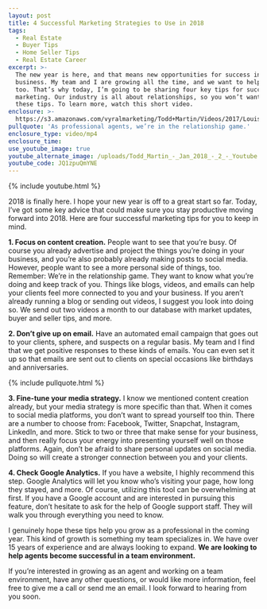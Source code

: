 ```yaml
---
layout: post
title: 4 Successful Marketing Strategies to Use in 2018
tags:
  - Real Estate
  - Buyer Tips
  - Home Seller Tips
  - Real Estate Career
excerpt: >-
  The new year is here, and that means new opportunities for success in your
  business. My team and I are growing all the time, and we want to help you grow
  too. That’s why today, I’m going to be sharing four key tips for successful
  marketing. Our industry is all about relationships, so you won’t want to miss
  these tips. To learn more, watch this short video.
enclosure: >-
  https://s3.amazonaws.com/vyralmarketing/Todd+Martin/Videos/2017/Louisville+Real+Estate-+Recruiting.mp4
pullquote: 'As professional agents, we’re in the relationship game.'
enclosure_type: video/mp4
enclosure_time:
use_youtube_image: true
youtube_alternate_image: /uploads/Todd_Martin_-_Jan_2018_-_2_-_Youtube.jpg
youtube_code: JQ1zpuQmYNE
---
```



{% include youtube.html %}

2018 is finally here. I hope your new year is off to a great start so far. Today, I’ve got some key advice that could make sure you stay productive moving forward into 2018. Here are four successful marketing tips for you to keep in mind.

**1. Focus on content creation.** People want to see that you’re busy. Of course you already advertise and project the things you’re doing in your business, and you’re also probably already making posts to social media. However, people want to see a more personal side of things, too. Remember: We’re in the relationship game. They want to know what you’re doing and keep track of you. Things like blogs, videos, and emails can help your clients feel more connected to you and your business. If you aren’t already running a blog or sending out videos, I suggest you look into doing so. We send out two videos a month to our database with market updates, buyer and seller tips, and more.&nbsp;

**2. Don’t give up on email.** Have an automated email campaign that goes out to your clients, sphere, and suspects on a regular basis. My team and I find that we get positive responses to these kinds of emails. You can even set it up so that emails are sent out to clients on special occasions like birthdays and anniversaries.

{% include pullquote.html %}

**3. Fine-tune your media strategy.** I know we mentioned content creation already, but your media strategy is more specific than that. When it comes to social media platforms, you don’t want to spread yourself too thin. There are a number to choose from: Facebook, Twitter, Snapchat, Instagram, LinkedIn, and more. Stick to two or three that make sense for your business, and then really focus your energy into presenting yourself well on those platforms. Again, don’t be afraid to share personal updates on social media. Doing so will create a stronger connection between you and your clients.

**4. Check Google Analytics.** If you have a website, I highly recommend this step. Google Analytics will let you know who’s visiting your page, how long they stayed, and more. Of course, utilizing this tool can be overwhelming at first. If you have a Google account and are interested in pursuing this feature, don’t hesitate to ask for the help of Google support staff. They will walk you through everything you need to know.

I genuinely hope these tips help you grow as a professional in the coming year. This kind of growth is something my team specializes in. We have over 15 years of experience and are always looking to expand. **We are looking to help agents become successful in a team environment.**

If you’re interested in growing as an agent and working on a team environment, have any other questions, or would like more information, feel free to give me a call or send me an email. I look forward to hearing from you soon.